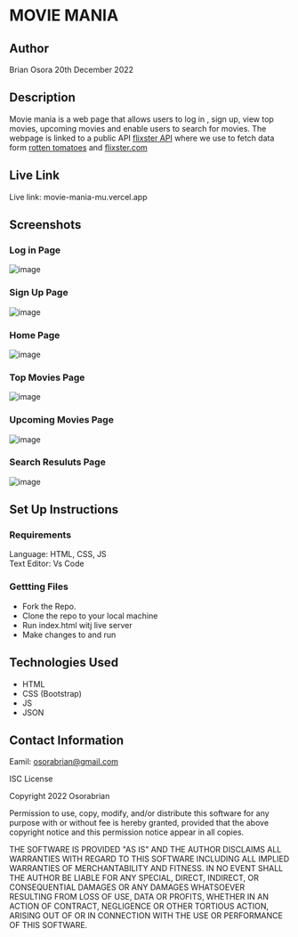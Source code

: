 # MOVIE MANIA

## Author
Brian Osora  20th December 2022

## Description
Movie mania is a web page that allows users to log in , sign up, view top movies, upcoming movies and enable users to search for movies. The webpage is linked to a public API <a href="https://rapidapi.com/apidojo/api/flixster">flixster API</a> where we use to fetch data form <a href="https://www.rottentomatoes.com/">rotten tomatoes</a> and <a href="https://flixster.com/">flixster.com</a>

## Live Link
Live link: movie-mania-mu.vercel.app

## Screenshots
### Log in Page
![image](https://user-images.githubusercontent.com/83941341/208641416-9bafd717-0d29-4b25-bd2e-dbae448fced5.png)

### Sign Up Page
![image](https://user-images.githubusercontent.com/83941341/208641534-582e39af-642e-4463-8239-51390213bf48.png)

### Home Page
![image](https://user-images.githubusercontent.com/83941341/208641300-eb1b7e0c-6ac6-4413-a13d-c83fc208c5ea.png)

### Top Movies Page
![image](https://user-images.githubusercontent.com/83941341/208639563-01a9de81-7c27-4a6e-b9b1-97d8a6a7b4c9.png)
### Upcoming Movies Page
![image](https://user-images.githubusercontent.com/83941341/208640794-8465bde2-9ef3-4fe1-b8cb-e56d514a18cf.png)
### Search Resuluts Page
![image](https://user-images.githubusercontent.com/83941341/208641186-f02a371f-b52d-48e7-8cc9-8185120b803d.png)



## Set Up Instructions
### Requirements
Language: HTML, CSS, JS  
Text Editor: Vs Code

### Gettting Files
- Fork the Repo.
- Clone the repo to your local machine
- Run index.html witj live server
- Make changes to and run 







## Technologies Used
- HTML
- CSS (Bootstrap)
- JS
- JSON

## Contact Information
Eamil: osorabrian@gmail.com

ISC License

Copyright 2022 Osorabrian

Permission to use, copy, modify, and/or distribute this software for any purpose with or without fee is hereby granted, provided that the above copyright notice and this permission notice appear in all copies.

THE SOFTWARE IS PROVIDED "AS IS" AND THE AUTHOR DISCLAIMS ALL WARRANTIES WITH REGARD TO THIS SOFTWARE INCLUDING ALL IMPLIED WARRANTIES OF MERCHANTABILITY AND FITNESS. IN NO EVENT SHALL THE AUTHOR BE LIABLE FOR ANY SPECIAL, DIRECT, INDIRECT, OR CONSEQUENTIAL DAMAGES OR ANY DAMAGES WHATSOEVER RESULTING FROM LOSS OF USE, DATA OR PROFITS, WHETHER IN AN ACTION OF CONTRACT, NEGLIGENCE OR OTHER TORTIOUS ACTION, ARISING OUT OF OR IN CONNECTION WITH THE USE OR PERFORMANCE OF THIS SOFTWARE.
